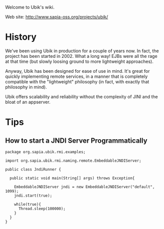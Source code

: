 Welcome to Ubik's wiki.

Web site: http://www.sapia-oss.org/projects/ubik/

# History #

We've been using Ubik in production for a couple of years now. In fact, the project has been started in 2002. What a long way! EJBs were all the rage at that time (but slowly loosing ground to more lightweight approaches).

Anyway, Ubik has been designed for ease of use in mind. It's great for quickly implementing remote services, in a manner that is completely compatible with the "lightweight" philosophy (in fact, with exactly that philosophy in mind).

Ubik offers scalability and reliability without the complexity of JINI and the bloat of an appserver.



# Tips #

## How to start a JNDI Server Programmatically ##

```
package org.sapia.ubik.rmi.examples;

import org.sapia.ubik.rmi.naming.remote.EmbeddableJNDIServer;

public class JndiRunner {
  
  public static void main(String[] args) throws Exception{
    
    EmbeddableJNDIServer jndi = new EmbeddableJNDIServer("default", 1099);
    jndi.start(true);
    
    while(true){
      Thread.sleep(100000);
    }
  }
}
```